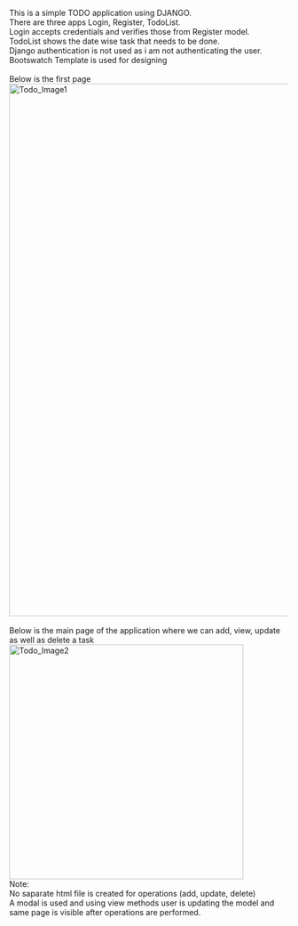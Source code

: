 This is a simple TODO application using DJANGO.
<br>
There are three apps Login, Register, TodoList.
<br>
Login accepts credentials and verifies those from Register model.
<br>
TodoList shows the date wise task that needs to be done.
<br>
Django authentication is not used as i am not authenticating the user.
<br>
Bootswatch Template is used for designing 
<br>
<br>
Below is the first page 
<br>
<img width="958" alt="Todo_Image1" src="https://github.com/shahbaz1991/djangoTodoApp/assets/62425698/f14d9304-888c-4b69-bd0e-e330149fd7a5">
<br>
<br>
Below is the main page of the application where we can add, view, update as well as delete a task 
<br>
<img width="422" alt="Todo_Image2" src="https://github.com/shahbaz1991/djangoTodoApp/assets/62425698/4b4ba927-4256-469c-a253-6804615b4909">
<br>
Note:
<br>
No saparate html file is created for operations (add, update, delete)<br>
A modal is used and using view methods user is updating the model and same page is visible after operations are performed.
